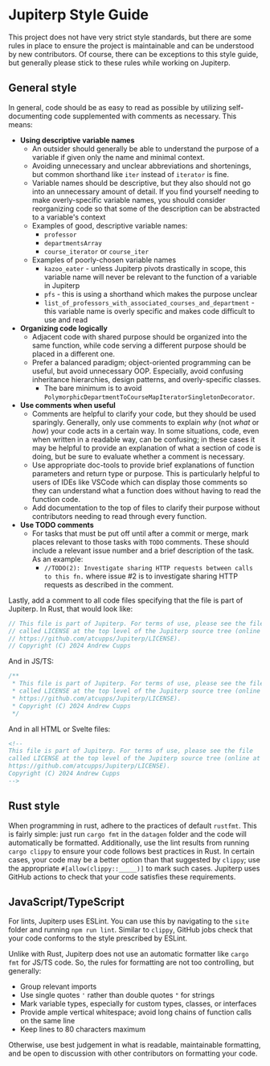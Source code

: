 # Jupiterp Style Guide
This project does not have very strict style standards, but there are some rules in place to ensure the project is maintainable and can be understood by new contributors. Of course, there can be exceptions to this style guide, but generally please stick to these rules while working on Jupiterp.

## General style

In general, code should be as easy to read as possible by utilizing self-documenting code supplemented with comments as necessary. This means:

 - **Using descriptive variable names**
	 - An outsider should generally be able to understand the purpose of a variable if given only the name and minimal context.
	 - Avoiding unnecessary and unclear abbreviations and shortenings, but common shorthand like `iter` instead of `iterator` is fine.
	 - Variable names should be descriptive, but they also should not go into an unnecessary amount of detail. If you find yourself needing to make overly-specific variable names, you should consider reorganizing code so that some of the description can be abstracted to a variable's context
	 - Examples of good, descriptive variable names:
		 - `professor`
		 - `departmentsArray`
		 - `course_iterator` or `course_iter`
	 - Examples of poorly-chosen variable names
		 - `kazoo_eater` - unless Jupiterp pivots drastically in scope, this variable name will never be relevant to the function of a variable in Jupiterp
		 - `pfs` - this is using a shorthand which makes the purpose unclear
		 - `list_of_professors_with_associated_courses_and_department` - this variable name is overly specific and makes code difficult to use and read
 - **Organizing code logically**
	 - Adjacent code with shared purpose should be organized into the same function, while code serving a different purpose should be placed in a different one.
	 - Prefer a balanced paradigm; object-oriented programming can be useful, but avoid unnecessary OOP. Especially, avoid confusing inheritance hierarchies, design patterns, and overly-specific classes.
		 - The bare minimum is to avoid `PolymorphicDepartmentToCourseMapIteratorSingletonDecorator`.
 - **Use comments when useful**
	 - Comments are helpful to clarify your code, but they should be used sparingly. Generally, only use comments to explain *why* (not *what* or *how*) your code acts in a certain way. In some situations, code, even when written in a readable way, can be confusing; in these cases it may be helpful to provide an explanation of what a section of code is doing, but be sure to evaluate whether a comment is necessary.
	 - Use appropriate doc-tools to provide brief explanations of function parameters and return type or purpose. This is particularly helpful to users of IDEs like VSCode which can display those comments so they can understand what a function does without having to read the function code.
	 - Add documentation to the top of files to clarify their purpose without contributors needing to read through every function.
 - **Use TODO comments**
	 - For tasks that must be put off until after a commit or merge, mark places relevant to those tasks with `TODO` comments. These should include a relevant issue number and a brief description of the task. As an example:
		 - `//TODO(2): Investigate sharing HTTP requests between calls to this fn.` where issue #2 is to investigate sharing HTTP requests as described in the comment.

Lastly, add a comment to all code files specifying that the file is part of Jupiterp. In Rust, that would look like:
```rust
// This file is part of Jupiterp. For terms of use, please see the file
// called LICENSE at the top level of the Jupiterp source tree (online at
// https://github.com/atcupps/Jupiterp/LICENSE).
// Copyright (C) 2024 Andrew Cupps
```
And in JS/TS:
```js
/**
 * This file is part of Jupiterp. For terms of use, please see the file
 * called LICENSE at the top level of the Jupiterp source tree (online at
 * https://github.com/atcupps/Jupiterp/LICENSE).
 * Copyright (C) 2024 Andrew Cupps
 */
```
And in all HTML or Svelte files:
```html
<!-- 
This file is part of Jupiterp. For terms of use, please see the file
called LICENSE at the top level of the Jupiterp source tree (online at
https://github.com/atcupps/Jupiterp/LICENSE).
Copyright (C) 2024 Andrew Cupps
-->
```

## Rust style

When programming in rust, adhere to the practices of default `rustfmt`. This is fairly simple: just run `cargo fmt` in the `datagen` folder and the code will automatically be formatted. Additionally, use the lint results from running `cargo clippy` to ensure your code follows best practices in Rust. In certain cases, your code may be a better option than that suggested by `clippy`; use the appropriate `#[allow(clippy::_____)]` to mark such cases. Jupiterp uses GitHub actions to check that your code satisfies these requirements.

## JavaScript/TypeScript

For lints, Jupiterp uses ESLint. You can use this by navigating to the `site` folder and running `npm run lint`. Similar to `clippy`, GitHub jobs check that your code conforms to the style prescribed by ESLint.

Unlike with Rust, Jupiterp does not use an automatic formatter like `cargo fmt` for JS/TS code. So, the rules for formatting are not too controlling, but generally:
- Group relevant imports
- Use single quotes `'` rather than double quotes `"` for strings
- Mark variable types, especially for custom types, classes, or interfaces
- Provide ample vertical whitespace; avoid long chains of function calls on the same line
- Keep lines to 80 characters maximum

Otherwise, use best judgement in what is readable, maintainable formatting, and be open to discussion with other contributors on formatting your code.